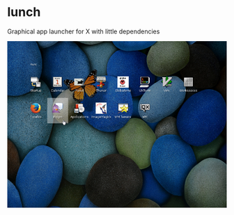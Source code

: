 # lunch
Graphical app launcher for X with little dependencies

![Screenshot](/example_screenshot.png?raw=true "Screenshot")

